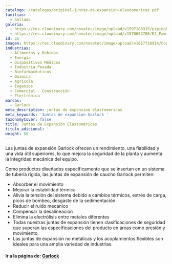```yaml
---
catalogo: /catalogos/original-juntas-de-expansion-elastomericas.pdf
familias:
  - Sellado
galeria:
  - https://res.cloudinary.com/novatec/image/upload/v1597180315/pipingExpansionJoints_akazxf.png
  - https://res.cloudinary.com/novatec/image/upload/v1570652706/EJ_Family_PTFE_Metal_AB_edit_1200X900_br2rud.png
id: 55
imagen: https://res.cloudinary.com/novatec/image/upload/v1617728914/Copia_de_Dise%C3%B1o_sin_t%C3%ADtulo_7_frgxex.png
industrias:
  - Alimentos y Bebidas
  - Energía
  - Dispositivos Médicos
  - Industria Pesada
  - Biofarmacéuticos
  - Química
  - Agrícola
  - Ingenios
  - Comercial - Construcción
  - Electrónica
marcas:
  - Garlock
meta_description: juntas de expansion elastomericas
meta_keywords: 'Juntas de expansion Garlock '
taxonomyCover: false
title: Juntas de Expansión Elastoméricas
titulo_adicional: ''
weight: 55
---
```




Las juntas de expansión Garlock ofrecen un rendimiento, una fiabilidad y una vida útil superiores, lo que mejora la seguridad de la planta y aumenta la integridad mecánica del equipo.

Como productos diseñados específicamente que se insertan en un sistema de tubería rígida, las juntas de expansión de caucho Garlock permiten:

* Absorber el movimiento
* Mejorar la estabilidad térmica
* Alivia la tensión del sistema debido a cambios térmicos, estrés de carga, picos de bombeo, desgaste de la sedimentación
* Reducir el ruido mecánico
* Compensar la desalineación
* Elimina la electrólisis entre metales diferentes
* Todas nuestras juntas de expansión tienen clasificaciones de seguridad que superan las especificaciones del producto en áreas como presión y movimiento.
* Las juntas de expansión no metálicas y los acoplamientos flexibles son ideales para una amplia variedad de industrias.

#### **Ir a la página de:** [**Garlock**](https://www.garlock.com/en/products/rubber-expansion-joints "juntas de expansion")
